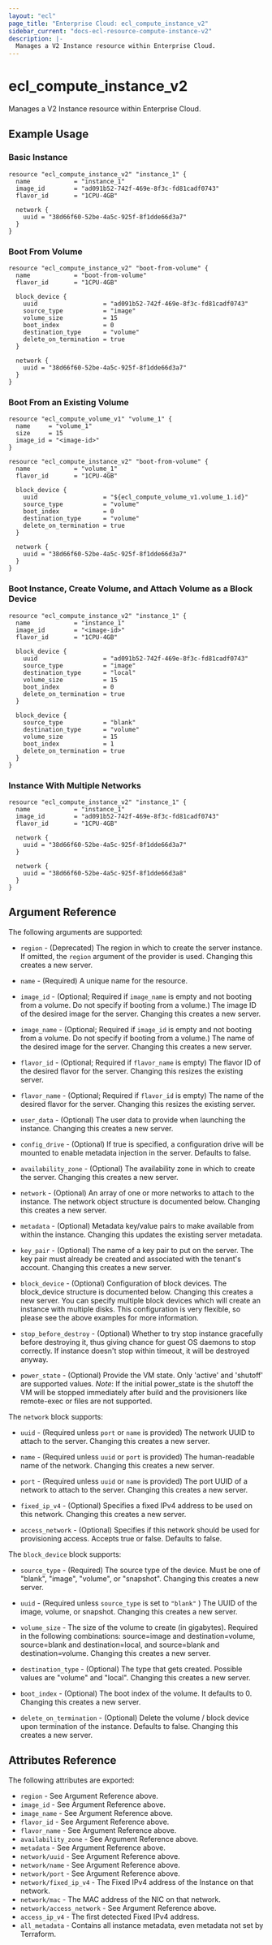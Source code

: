 ```yaml
---
layout: "ecl"
page_title: "Enterprise Cloud: ecl_compute_instance_v2"
sidebar_current: "docs-ecl-resource-compute-instance-v2"
description: |-
  Manages a V2 Instance resource within Enterprise Cloud.
---
```


# ecl\_compute\_instance\_v2

Manages a V2 Instance resource within Enterprise Cloud.

## Example Usage

### Basic Instance

```hcl
resource "ecl_compute_instance_v2" "instance_1" {
  name            = "instance_1"
  image_id        = "ad091b52-742f-469e-8f3c-fd81cadf0743"
  flavor_id       = "1CPU-4GB"

  network {
    uuid = "38d66f60-52be-4a5c-925f-8f1dde66d3a7"
  }
}
```

### Boot From Volume

```hcl
resource "ecl_compute_instance_v2" "boot-from-volume" {
  name            = "boot-from-volume"
  flavor_id       = "1CPU-4GB"

  block_device {
    uuid                  = "ad091b52-742f-469e-8f3c-fd81cadf0743"
    source_type           = "image"
    volume_size           = 15
    boot_index            = 0
    destination_type      = "volume"
    delete_on_termination = true
  }

  network {
    uuid = "38d66f60-52be-4a5c-925f-8f1dde66d3a7"
  }
}
```

### Boot From an Existing Volume

```hcl
resource "ecl_compute_volume_v1" "volume_1" {
  name     = "volume_1"
  size     = 15
  image_id = "<image-id>"
}

resource "ecl_compute_instance_v2" "boot-from-volume" {
  name            = "volume_1"
  flavor_id       = "1CPU-4GB"

  block_device {
    uuid                  = "${ecl_compute_volume_v1.volume_1.id}"
    source_type           = "volume"
    boot_index            = 0
    destination_type      = "volume"
    delete_on_termination = true
  }

  network {
    uuid = "38d66f60-52be-4a5c-925f-8f1dde66d3a7"
  }
}
```

### Boot Instance, Create Volume, and Attach Volume as a Block Device

```hcl
resource "ecl_compute_instance_v2" "instance_1" {
  name            = "instance_1"
  image_id        = "<image-id>"
  flavor_id       = "1CPU-4GB"

  block_device {
    uuid                  = "ad091b52-742f-469e-8f3c-fd81cadf0743"
    source_type           = "image"
    destination_type      = "local"
    volume_size           = 15
    boot_index            = 0
    delete_on_termination = true
  }

  block_device {
    source_type           = "blank"
    destination_type      = "volume"
    volume_size           = 15
    boot_index            = 1
    delete_on_termination = true
  }
}
```

### Instance With Multiple Networks

```hcl
resource "ecl_compute_instance_v2" "instance_1" {
  name            = "instance_1"
  image_id        = "ad091b52-742f-469e-8f3c-fd81cadf0743"
  flavor_id       = "1CPU-4GB"

  network {
    uuid = "38d66f60-52be-4a5c-925f-8f1dde66d3a7"
  }

  network {
    uuid = "38d66f60-52be-4a5c-925f-8f1dde66d3a8"
  }
}
```

## Argument Reference

The following arguments are supported:

* `region` - (Deprecated) The region in which to create the server instance. If
    omitted, the `region` argument of the provider is used. Changing this
    creates a new server.

* `name` - (Required) A unique name for the resource.

* `image_id` - (Optional; Required if `image_name` is empty and not booting
    from a volume. Do not specify if booting from a volume.) The image ID of
    the desired image for the server. Changing this creates a new server.

* `image_name` - (Optional; Required if `image_id` is empty and not booting
    from a volume. Do not specify if booting from a volume.) The name of the
    desired image for the server. Changing this creates a new server.

* `flavor_id` - (Optional; Required if `flavor_name` is empty) The flavor ID of
    the desired flavor for the server. Changing this resizes the existing server.

* `flavor_name` - (Optional; Required if `flavor_id` is empty) The name of the
    desired flavor for the server. Changing this resizes the existing server.

* `user_data` - (Optional) The user data to provide when launching the instance.
    Changing this creates a new server.
    
* `config_drive` - (Optional) If true is specified, a configuration drive will be mounted
    to enable metadata injection in the server. Defaults to false.

* `availability_zone` - (Optional) The availability zone in which to create
    the server. Changing this creates a new server.

* `network` - (Optional) An array of one or more networks to attach to the
    instance. The network object structure is documented below. Changing this
    creates a new server.

* `metadata` - (Optional) Metadata key/value pairs to make available from
    within the instance. Changing this updates the existing server metadata.

* `key_pair` - (Optional) The name of a key pair to put on the server. The key
    pair must already be created and associated with the tenant's account.
    Changing this creates a new server.

* `block_device` - (Optional) Configuration of block devices. The block_device
    structure is documented below. Changing this creates a new server.
    You can specify multiple block devices which will create an instance with
    multiple disks. This configuration is very flexible, so please see the
    above examples for more information.

* `stop_before_destroy` - (Optional) Whether to try stop instance gracefully
    before destroying it, thus giving chance for guest OS daemons to stop correctly.
    If instance doesn't stop within timeout, it will be destroyed anyway.

* `power_state` - (Optional) Provide the VM state. Only 'active' and 'shutoff'
    are supported values. *Note*: If the initial power_state is the shutoff
    the VM will be stopped immediately after build and the provisioners like
    remote-exec or files are not supported.

The `network` block supports:

* `uuid` - (Required unless `port`  or `name` is provided) The network UUID to
    attach to the server. Changing this creates a new server.

* `name` - (Required unless `uuid` or `port` is provided) The human-readable
    name of the network. Changing this creates a new server.

* `port` - (Required unless `uuid` or `name` is provided) The port UUID of a
    network to attach to the server. Changing this creates a new server.

* `fixed_ip_v4` - (Optional) Specifies a fixed IPv4 address to be used on this
    network. Changing this creates a new server.

* `access_network` - (Optional) Specifies if this network should be used for
    provisioning access. Accepts true or false. Defaults to false.

The `block_device` block supports:

* `source_type` - (Required) The source type of the device. Must be one of
    "blank", "image", "volume", or "snapshot". Changing this creates a new
    server.

* `uuid` - (Required unless `source_type` is set to `"blank"` ) The UUID of
    the image, volume, or snapshot. Changing this creates a new server.

* `volume_size` - The size of the volume to create (in gigabytes). Required
    in the following combinations: source=image and destination=volume,
    source=blank and destination=local, and source=blank and destination=volume.
    Changing this creates a new server.

* `destination_type` - (Optional) The type that gets created. Possible values
    are "volume" and "local". Changing this creates a new server.

* `boot_index` - (Optional) The boot index of the volume. It defaults to 0.
    Changing this creates a new server.

* `delete_on_termination` - (Optional) Delete the volume / block device upon
    termination of the instance. Defaults to false. Changing this creates a
    new server.

## Attributes Reference

The following attributes are exported:

* `region` - See Argument Reference above.
* `image_id` - See Argument Reference above.
* `image_name` - See Argument Reference above.
* `flavor_id` - See Argument Reference above.
* `flavor_name` - See Argument Reference above.
* `availability_zone` - See Argument Reference above.
* `metadata` - See Argument Reference above.
* `network/uuid` - See Argument Reference above.
* `network/name` - See Argument Reference above.
* `network/port` - See Argument Reference above.
* `network/fixed_ip_v4` - The Fixed IPv4 address of the Instance on that
    network.
* `network/mac` - The MAC address of the NIC on that network.
* `network/access_network` - See Argument Reference above.
* `access_ip_v4` - The first detected Fixed IPv4 address.
* `all_metadata` - Contains all instance metadata, even metadata not set
    by Terraform.
